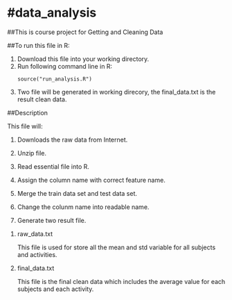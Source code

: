 #data_analysis
=============

##This is course project for Getting and Cleaning Data



##To run this file in R:

1. Download this file into your working directory.
2. Run following command line in R:
    <pre><code>source("run_analysis.R")</code></pre>
3. Two file will be generated in working direcory, the final_data.txt is the result clean data.

##Description

This file will:

1) Downloads the raw data from Internet.

2) Unzip file.

3) Read essential file into R.

4) Assign the column name with correct feature name.

5) Merge the train data set and test data set.

6) Change the colunm name into readable name.

7) Generate two result file.

1. raw_data.txt

    This file is used for store all the mean and std variable for all subjects and activities.

2. final_data.txt

    This file is the final clean data which includes the average value for each subjects and each activity.
